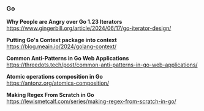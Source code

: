 ### Go

**Why People are Angry over Go 1.23 Iterators**  
https://www.gingerbill.org/article/2024/06/17/go-iterator-design/

**Putting Go's Context package into context**  
https://blog.meain.io/2024/golang-context/

**Common Anti-Patterns in Go Web Applications**  
https://threedots.tech/post/common-anti-patterns-in-go-web-applications/

**Atomic operations composition in Go**  
https://antonz.org/atomics-composition/

**Making Regex From Scratch in Go**  
https://lewismetcalf.com/series/making-regex-from-scratch-in-go/
